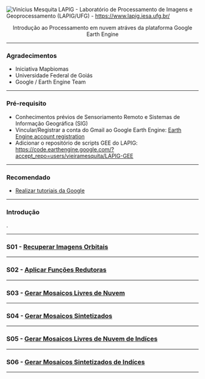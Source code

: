 ![Vinícius Mesquita](Logo.png)
LAPIG - Laboratório de Processamento de Imagens e Geoprocessamento (LAPIG/UFG) - https://www.lapig.iesa.ufg.br/


<p align="center"> Introdução ao Processamento em nuvem atráves da plataforma Google Earth Engine </p>

--------------

### Agradecimentos
- Iniciativa Mapbiomas
- Universidade Federal de Goiás
- Google / Earth Engine Team

------

### Pré-requisito

- Conhecimentos prévios de Sensoriamento Remoto e Sistemas de Informação Geográfica (SIG)
- Vincular/Registrar a conta do Gmail ao Google Earth Engine: [Earth Engine account registration](https://signup.earthengine.google.com/)
- Adicionar o repositório de scripts GEE do LAPIG: https://code.earthengine.google.com/?accept_repo=users/vieiramesquita/LAPIG-GEE

-------------

### Recomendado

- [Realizar tutoriais da Google](https://developers.google.com/earth-engine/tutorial\_js\_01)

--------------

### Introdução

.

---------------

### S01 - [Recuperar Imagens Orbitais](https://code.earthengine.google.com/689f6ca00042d114b10813eba2035fc8)

---------------

### S02 - [Aplicar Funções Redutoras](https://code.earthengine.google.com/6530a143b510209b0caace162931739c)

---------------

### S03 - [Gerar Mosaicos Livres de Nuvem](https://code.earthengine.google.com/7fb8756e59e06809696b6e04f9d495da)

---------------

### S04 - [Gerar Mosaicos Sintetizados](https://code.earthengine.google.com/956b985eedd7d8391ec5af39cb3a7d72)

---------------

### S05 - [Gerar Mosaicos Livres de Nuvem de Indíces](https://code.earthengine.google.com/a6fb6071301f35a2f9977eb2dcfe2c65)

---------------

### S06 - [Gerar Mosaicos Sintetizados de Indíces](https://code.earthengine.google.com/a6fb6071301f35a2f9977eb2dcfe2c65)

---------------
